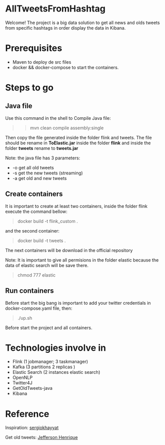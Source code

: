 # AllTweetsFromHashtag
Welcome! The project is a big data solution to get all news and olds tweets from specific hashtags in order display the data in Kibana.


# Prerequisites
 - Maven to deploy de src files 
 - docker && docker-compose to start the containers.

# Steps to go

## Java file
Use this command in the shell to Compile Java file: 
> > mvn clean compile assembly:single

Then copy the file generated inside the folder flink and tweets. The file should be rename in __ToElastic.jar__ inside the folder __flink__ and inside the folder __tweets__ rename to __tweets.jar__ 

Note: the java file has 3 parameters:
 - -o get all old tweets  
 - -s get the new tweets (streaming)
 - -a get old and new tweets 
 
## Create containers

It is important to create at least two containers, inside the folder flink execute the command bellow:
> docker build -t flink_custom .

and the second container:
> docker build -t tweets . 

The next containers will be download in the official repository

Note: It is important to give all permisions in the folder elastic because the data of elastic search will be save there. 
> chmod 777 elastic

## Run containers

Before start the big bang is important to add your twitter credentials in docker-compose.yaml file, then:
> ./up.sh

Before start the project and all containers.  

# Technologies involve in 
 - Flink (1 jobmanager; 3 taskmanager)
 - Kafka (3 partitions 2 replicas )
 - Elastic Search (2 instances elastic search)
 - OpenNLP
 - Twitter4J
 - GetOldTweets-java 
 - Kibana
 
 # Reference
 Inspiration: [sergiokhayyat](https://github.com/sergiokhayyat/SocialFearGreedIndex)
 
 Get old tweets: [Jefferson Henrique](https://github.com/Jefferson-Henrique/GetOldTweets-java)


